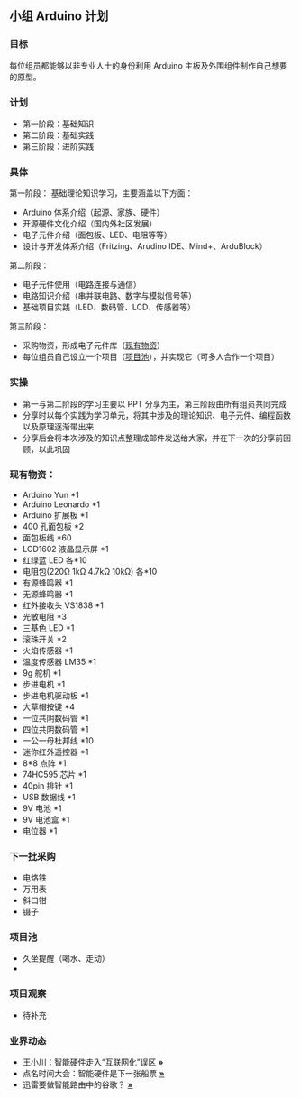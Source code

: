 ## 小组 Arduino 计划

### 目标
每位组员都能够以非专业人士的身份利用 Arduino 主板及外围组件制作自己想要的原型。

### 计划
* 第一阶段：基础知识
* 第二阶段：基础实践
* 第三阶段：进阶实践

### 具体
第一阶段：
基础理论知识学习，主要涵盖以下方面：
* Arduino 体系介绍（起源、家族、硬件）
* 开源硬件文化介绍（国内外社区发展）
* 电子元件介绍（面包板、LED、电阻等等）
* 设计与开发体系介绍（Fritzing、Arudino IDE、Mind+、ArduBlock）


第二阶段：
* 电子元件使用（电路连接与通信）
* 电路知识介绍（串并联电路、数字与模拟信号等）
* 基础项目实践（LED、数码管、LCD、传感器等）


第三阶段：
* 采购物资，形成电子元件库（[现有物资](#现有物资)）
* 每位组员自己设立一个项目（[项目池](#项目池)），并实现它（可多人合作一个项目）


### 实操
* 第一与第二阶段的学习主要以 PPT 分享为主，第三阶段由所有组员共同完成
* 分享时以每个实践为学习单元，将其中涉及的理论知识、电子元件、编程函数以及原理逐渐带出来
* 分享后会将本次涉及的知识点整理成邮件发送给大家，并在下一次的分享前回顾，以此巩固


### 现有物资：
* Arduino Yun *1
* Arduino Leonardo *1
* Arduino 扩展板 *1
* 400 孔面包板 *2
* 面包板线 *60
* LCD1602 液晶显示屏 *1
* 红绿蓝 LED 各*10
* 电阻包(220Ω 1kΩ 4.7kΩ 10kΩ) 各*10
* 有源蜂鸣器 *1
* 无源蜂鸣器 *1
* 红外接收头 VS1838 *1
* 光敏电阻 *3
* 三基色 LED *1
* 滚珠开关 *2
* 火焰传感器 *1
* 温度传感器 LM35 *1
* 9g 舵机 *1
* 步进电机 *1
* 步进电机驱动板 *1
* 大草帽按键 *4
* 一位共阴数码管 *1
* 四位共阴数码管 *1
* 一公一母杜邦线 *10
* 迷你红外遥控器 *1
* 8*8 点阵 *1
* 74HC595 芯片 *1
* 40pin 排针 *1
* USB 数据线 *1
* 9V 电池 *1
* 9V 电池盒 *1
* 电位器 *1


### 下一批采购
* 电烙铁
* 万用表
* 斜口钳
* 镊子


### 项目池
* 久坐提醒（喝水、走动）
* 


### 项目观察
* 待补充


### 业界动态
* 王小川：智能硬件走入“互联网化”误区 **[&raquo;](http://www.ifanr.com/413036)**
* 点名时间大会：智能硬件是下一张船票 **[&raquo;](http://www.leiphone.com/dianmingshijian.html)**
* 迅雷要做智能路由中的谷歌？ **[&raquo;](http://mp.weixin.qq.com/s?__biz=MjM5ODIwMTkwMA==&mid=200127679&idx=1&sn=75272bcf032472eb75d91af58bc8e03d)**


